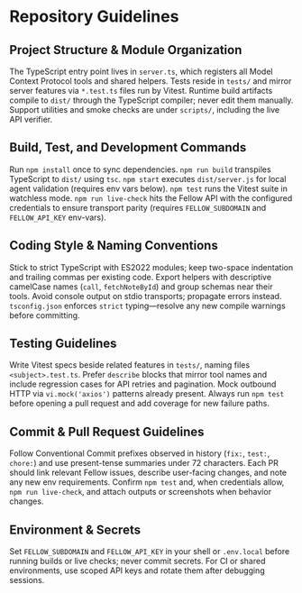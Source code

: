 # Repository Guidelines

## Project Structure & Module Organization
The TypeScript entry point lives in `server.ts`, which registers all Model Context Protocol tools and shared helpers. Tests reside in `tests/` and mirror server features via `*.test.ts` files run by Vitest. Runtime build artifacts compile to `dist/` through the TypeScript compiler; never edit them manually. Support utilities and smoke checks are under `scripts/`, including the live API verifier.

## Build, Test, and Development Commands
Run `npm install` once to sync dependencies. `npm run build` transpiles TypeScript to `dist/` using `tsc`. `npm start` executes `dist/server.js` for local agent validation (requires env vars below). `npm test` runs the Vitest suite in watchless mode. `npm run live-check` hits the Fellow API with the configured credentials to ensure transport parity (requires `FELLOW_SUBDOMAIN` and `FELLOW_API_KEY` env-vars).

## Coding Style & Naming Conventions
Stick to strict TypeScript with ES2022 modules; keep two-space indentation and trailing commas per existing code. Export helpers with descriptive camelCase names (`call`, `fetchNoteById`) and group schemas near their tools. Avoid console output on stdio transports; propagate errors instead. `tsconfig.json` enforces `strict` typing—resolve any new compile warnings before committing.

## Testing Guidelines
Write Vitest specs beside related features in `tests/`, naming files `<subject>.test.ts`. Prefer `describe` blocks that mirror tool names and include regression cases for API retries and pagination. Mock outbound HTTP via `vi.mock('axios')` patterns already present. Always run `npm test` before opening a pull request and add coverage for new failure paths.

## Commit & Pull Request Guidelines
Follow Conventional Commit prefixes observed in history (`fix:`, `test:`, `chore:`) and use present-tense summaries under 72 characters. Each PR should link relevant Fellow issues, describe user-facing changes, and note any new env requirements. Confirm `npm test` and, when credentials allow, `npm run live-check`, and attach outputs or screenshots when behavior changes.

## Environment & Secrets
Set `FELLOW_SUBDOMAIN` and `FELLOW_API_KEY` in your shell or `.env.local` before running builds or live checks; never commit secrets. For CI or shared environments, use scoped API keys and rotate them after debugging sessions.